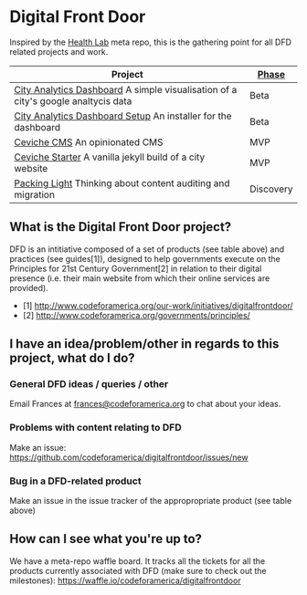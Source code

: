 # Digital Front Door

Inspired by the [Health Lab](https://github.com/codeforamerica/health) meta repo, this is the gathering point for all DFD related projects and work. 


Project | [Phase](https://www.gov.uk/service-manual/phases) |
------- | ----- | 
[City Analytics Dashboard](https://github.com/codeforamerica/city-analytics-dashboard/) A simple visualisation of a city's google analtycis data  | Beta |
[City Analytics Dashboard Setup](https://github.com/codeforamerica/city-analytics-dashboard-setup/) An installer for the dashboard  | Beta |
[Ceviche CMS](https://github.com/codeforamerica/ceviche-cms/) An opinionated CMS  | MVP |
[Ceviche Starter](https://github.com/codeforamerica/ceviche-starter/) A vanilla jekyll build of a city website  | MVP | 
[Packing Light](https://github.com/codeforamerica/packing-light/) Thinking about content auditing and migration  | Discovery |

## What is the Digital Front Door project?

DFD is an intitiative composed of a set of products (see table above) and practices (see guides[1]), designed to help governments execute on the Principles for 21st Century Government[2] in relation to their digital presence (i.e. their main website from which their online services are provided).

* [1] http://www.codeforamerica.org/our-work/initiatives/digitalfrontdoor/
* [2] http://www.codeforamerica.org/governments/principles/

## I have an idea/problem/other in regards to this project, what do I do?

### General DFD ideas / queries / other
Email Frances at frances@codeforamerica.org to chat about your ideas.  

### Problems with content relating to DFD
Make an issue: https://github.com/codeforamerica/digitalfrontdoor/issues/new

### Bug in a DFD-related product
Make an issue in the issue tracker of the appropropriate product (see table above)

## How can I see what you're up to?

We have a meta-repo waffle board. It tracks all the tickets for all the products currently associated with DFD (make sure to check out the milestones): https://waffle.io/codeforamerica/digitalfrontdoor
